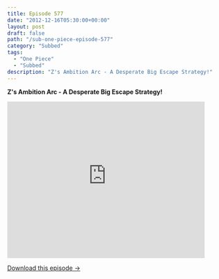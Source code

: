 ```yaml
---
title: Episode 577
date: "2012-12-16T05:30:00+00:00"
layout: post
draft: false
path: "/sub-one-piece-episode-577"
category: "Subbed"
tags:
  - "One Piece"
  - "Subbed"
description: "Z's Ambition Arc - A Desperate Big Escape Strategy!"
---
```


**Z's Ambition Arc - A Desperate Big Escape Strategy!**

<iframe width="640" height="360" src="https://www.rapidvideo.com/e/G6FRPFI5HV" frameborder="0" marginwidth=0 marginheight=0 scrolling=no allowfullscreen style="max-width:90%;"></iframe>

<a href="http://ouo.io/qs/eCodkFEQ?s=https://www.rapidvideo.com/d/G6FRPFI5HV" class="styled_a">Download this episode →</a>

